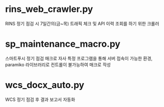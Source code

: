 # rins_web_crawler.py
  RINS 정기 점검 시 7일간의(금~목) 트래픽 체크 및 API 이력 조회를 하기 위한 크롤러

# sp_maintenance_macro.py
  스마트푸시 정기 점검 매크로
  자사 특정 프로그램을 통해 서버 접속이 가능한 환경, 
  paramiko 라이브러리로 컨트롤이 불가능하여 매크로 작성

# wcs_docx_auto.py
  WCS 정기 점검 후 결과 보고서 자동화
